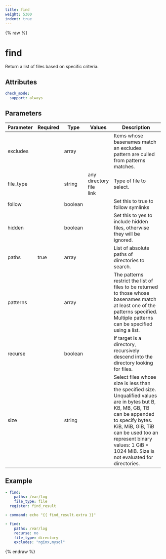 ```yaml
---
title: find
weight: 5300
indent: true
---
```


{% raw %}
# find

Return a list of files based on specific criteria.

## Attributes

```yaml
check_mode:
  support: always
```

## Parameters

| Parameter | Required | Type    | Values                           | Description                                                                                                                                                                                                                                                              |
|-----------|----------|---------|----------------------------------|--------------------------------------------------------------------------------------------------------------------------------------------------------------------------------------------------------------------------------------------------------------------------|
| excludes  |          | array   |                                  | Items whose basenames match an excludes pattern are culled from patterns matches.                                                                                                                                                                                        |
| file_type |          | string  | any<br>directory<br>file<br>link | Type of file to select.                                                                                                                                                                                                                                                  |
| follow    |          | boolean |                                  | Set this to true to follow symlinks                                                                                                                                                                                                                                      |
| hidden    |          | boolean |                                  | Set this to yes to include hidden files, otherwise they will be ignored.                                                                                                                                                                                                 |
| paths     | true     | array   |                                  | List of absolute paths of directories to search.                                                                                                                                                                                                                         |
| patterns  |          | array   |                                  | The patterns restrict the list of files to be returned to those whose basenames match at least one of the patterns specified. Multiple patterns can be specified using a list.                                                                                           |
| recurse   |          | boolean |                                  | If target is a directory, recursively descend into the directory looking for files.                                                                                                                                                                                      |
| size      |          | string  |                                  | Select files whose size is less than the specified size. Unqualified values are in bytes but B, KB, MB, GB, TB can be appended to specify bytes. KiB, MiB, GiB, TiB can be used too an represent binary values: 1 GiB = 1024 MiB. Size is not evaluated for directories. |

## Example

```yaml
- find:
    paths: /var/log
    file_type: file
  register: find_result

- command: echo "{{ find_result.extra }}"

- find:
    paths: /var/log
    recurse: no
    file_type: directory
    excludes: "nginx,mysql"
```

{% endraw %}